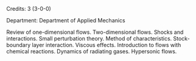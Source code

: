 Credits: 3 (3-0-0)

Department: Department of Applied Mechanics

Review of one-dimensional flows. Two-dimensional flows. Shocks and interactions. Small perturbation theory. Method of characteristics. Stock-boundary layer interaction. Viscous effects. Introduction to flows with chemical reactions. Dynamics of radiating gases. Hypersonic flows.